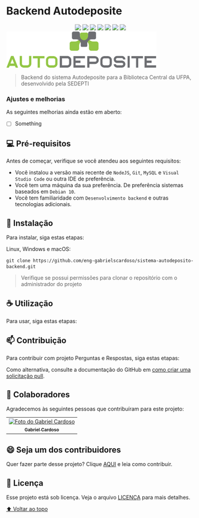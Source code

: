# Backend Autodeposite

<div style="margin: 0 auto; text-align: center;">  
  <img src="https://img.shields.io/badge/JavaScript-323330?style=for-the-badge&logo=javascript&logoColor=F7DF1E">
  <img src="https://img.shields.io/badge/MySQL-005C84?style=for-the-badge&logo=mysql&logoColor=white">
  <img src="https://img.shields.io/badge/Node.js-339933?style=for-the-badge&logo=nodedotjs&logoColor=white">
  <img src="https://img.shields.io/badge/npm-CB3837?style=for-the-badge&logo=npm&logoColor=white">
  <img src="https://img.shields.io/badge/Express.js-000000?style=for-the-badge&logo=express&logoColor=white">
  <img src="https://img.shields.io/badge/Git-F05032?style=for-the-badge&logo=git&logoColor=white">
  <img src="https://img.shields.io/badge/Linux-FCC624?style=for-the-badge&logo=linux&logoColor=black">
</div>

<img src="./.github/img/banner.png" alt="exemplo imagem">

> Backend do sistema Autodeposite para a Biblioteca Central da UFPA, desenvolvido pela SEDEPTI

### Ajustes e melhorias

As seguintes melhorias ainda estão em aberto:

- [ ] Something

## 💻 Pré-requisitos

Antes de começar, verifique se você atendeu aos seguintes requisitos:

- Você instalou a versão mais recente de `NodeJS`, `Git`, `MySQL` e `Visual Studio Code` ou outra IDE de preferência.
- Você tem uma máquina da sua preferência. De preferência sistemas baseados em `Debian 10`.
- Você tem familiaridade com `Desenvolvimento backend` e outras tecnologias adicionais.

## 🚀 Instalação

Para instalar, siga estas etapas:

Linux, Windows e macOS:

```
git clone https://github.com/eng-gabrielscardoso/sistema-autodeposito-backend.git
```

> Verifique se possui permissões para clonar o repositório com o administrador do projeto

## ☕ Utilização

Para usar, siga estas etapas:

## 📫 Contribuição

Para contribuir com projeto Perguntas e Respostas, siga estas etapas:

Como alternativa, consulte a documentação do GitHub em [como criar uma solicitação pull](https://help.github.com/en/github/collaborating-with-issues-and-pull-requests/creating-a-pull-request).

## 🤝 Colaboradores

Agradecemos às seguintes pessoas que contribuíram para este projeto:

<table>
  <tr>
    <td align="center">
      <a href="https://github.com/eng-gabrielscardoso" target="_blank">
        <img src="https://avatars.githubusercontent.com/u/67348001" width="100px;" alt="Foto do Gabriel Cardoso"/><br>
        <sub>
          <b>Gabriel Cardoso</b>
        </sub>
      </a>
    </td>
  </tr>
</table>

## 😄 Seja um dos contribuidores<br>

Quer fazer parte desse projeto? Clique [AQUI](.github/CONTRIBUTING.md) e leia como contribuir.

## 📝 Licença

Esse projeto está sob licença. Veja o arquivo [LICENÇA](LICENSE.md) para mais detalhes.

[⬆ Voltar ao topo](#backend-autodeposite)<br>
